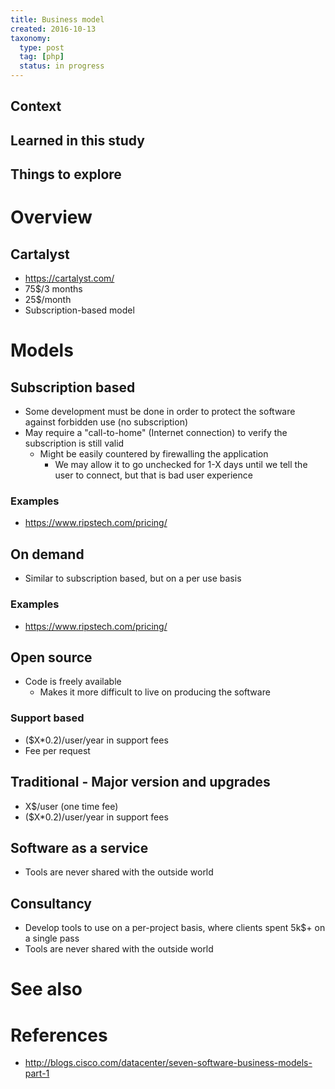 ```yaml
---
title: Business model
created: 2016-10-13
taxonomy:
  type: post
  tag: [php]
  status: in progress
---
```


## Context

## Learned in this study

## Things to explore

# Overview

## Cartalyst
* https://cartalyst.com/
* 75$/3 months
* 25$/month
* Subscription-based model

# Models
## Subscription based
* Some development must be done in order to protect the software against forbidden use (no subscription)
* May require a "call-to-home" (Internet connection) to verify the subscription is still valid
	* Might be easily countered by firewalling the application
		* We may allow it to go unchecked for 1-X days until we tell the user to connect, but that is bad user experience

### Examples
* https://www.ripstech.com/pricing/

## On demand
* Similar to subscription based, but on a per use basis

### Examples
* https://www.ripstech.com/pricing/

## Open source
* Code is freely available
	* Makes it more difficult to live on producing the software

### Support based
* ($X*0.2)/user/year in support fees
* Fee per request

## Traditional - Major version and upgrades
* X$/user (one time fee)
* ($X*0.2)/user/year in support fees

## Software as a service
* Tools are never shared with the outside world

## Consultancy
* Develop tools to use on a per-project basis, where clients spent 5k$+ on a single pass
* Tools are never shared with the outside world

# See also

# References
* http://blogs.cisco.com/datacenter/seven-software-business-models-part-1
